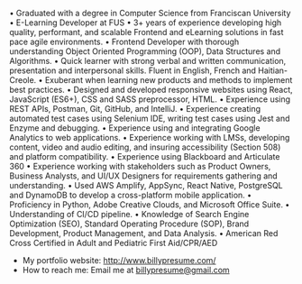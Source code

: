 • Graduated with a degree in Computer Science from Franciscan University
• E-Learning Developer at FUS
• 3+ years of experience developing high quality, performant, and scalable Frontend and eLearning 
  solutions in fast pace agile environments.
• Frontend Developer with thorough understanding Object Oriented Programming (OOP), Data 
        Structures and Algorithms.
• Quick learner with strong verbal and written communication, presentation and interpersonal skills. 
        Fluent in English, French and Haitian-Creole.
• Exuberant when learning new products and methods to implement best practices.
• Designed and developed responsive websites using React, JavaScript (ES6+), CSS and SASS 
        preprocessor, HTML.
• Experience using REST APIs, Postman, Git, GitHub, and IntelliJ.
• Experience creating automated test cases using Selenium IDE, writing test cases using Jest and 
        Enzyme and debugging.
• Experience using and integrating Google Analytics to web applications.
• Experience working with LMSs, developing content, video and audio editing, and insuring accessibility 
        (Section 508) and platform compatibility.
• Experience using Blackboard and Articulate 360
• Experience working with stakeholders such as Product Owners, Business Analysts, and UI/UX 
        Designers for requirements gathering and understanding.
• Used AWS Amplify, AppSync, React Native, PostgreSQL and DynamoDB to develop a cross-platform 
        mobile application.
• Proficiency in Python, Adobe Creative Clouds, and Microsoft Office Suite.
• Understanding of CI/CD pipeline.
• Knowledge of Search Engine Optimization (SEO), Standard Operating Procedure (SOP), Brand 
        Development, Product Management, and Data Analysis.
• American Red Cross Certified in Adult and Pediatric First Aid/CPR/AED

- My portfolio website: http://www.billypresume.com/
- How to reach me: Email me at billypresume@gmail.com

<!---
Billy-Presume/Billy-Presume is a ✨ special ✨ repository because its `README.md` (this file) appears on your GitHub profile.
You can click the Preview link to take a look at your changes.
--->
